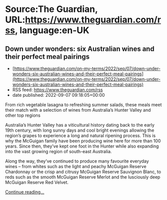 # Source:The Guardian, URL:https://www.theguardian.com/rss, language:en-UK

## Down under wonders: six Australian wines and their perfect meal pairings
 - [https://www.theguardian.com/on-my-terms/2022/sep/07/down-under-wonders-six-australian-wines-and-their-perfect-meal-pairings](https://www.theguardian.com/on-my-terms/2022/sep/07/down-under-wonders-six-australian-wines-and-their-perfect-meal-pairings)
 - RSS feed: https://www.theguardian.com/rss
 - date published: 2022-09-07 09:18:05+00:00

<p>From rich vegetable lasagna to refreshing summer salads, these meals meet their match with a selection of wines from Australia’s Hunter Valley and other top regions</p><p>Australia’s Hunter Valley has a viticultural history dating back to the early 19th century, with long sunny days and cool bright evenings allowing the region’s grapes to experience a long and natural ripening process. This is why the McGuigan family have been producing wine here for more than 100 years. Since then, they’ve kept one foot in the Hunter while also expanding into the vast growing region of south-east Australia.</p><p>Along the way, they’ve continued to produce many favourite everyday wines – from whites such as the light and peachy McGuigan Reserve Chardonnay or the crisp and citrusy McGuigan Reserve Sauvignon Blanc, to reds such as the smooth McGuigan Reserve Merlot and the lusciously deep McGuigan Reserve Red Velvet.</p> <a href="https://www.theguardian.com/on-my-terms/2022/sep/07/down-under-wonders-six-australian-wines-and-their-perfect-meal-pairings">Continue reading...</a>

